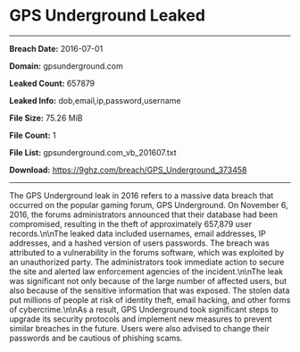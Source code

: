# GPS Underground Leaked

------------
**Breach Date:** 2016-07-01

**Domain:** gpsunderground.com

**Leaked Count:** 657879

**Leaked Info:** dob,email,ip,password,username

**File Size:** 75.26 MiB

**File Count:** 1

**File List:** gpsunderground.com_vb_201607.txt

**Download:** https://9ghz.com/breach/GPS_Underground_373458

------------
The GPS Underground leak in 2016 refers to a massive data breach that occurred on the popular gaming forum, GPS Underground. On November 6, 2016, the forums administrators announced that their database had been compromised, resulting in the theft of approximately 657,879 user records.\n\nThe leaked data included usernames, email addresses, IP addresses, and a hashed version of users passwords. The breach was attributed to a vulnerability in the forums software, which was exploited by an unauthorized party. The administrators took immediate action to secure the site and alerted law enforcement agencies of the incident.\n\nThe leak was significant not only because of the large number of affected users, but also because of the sensitive information that was exposed. The stolen data put millions of people at risk of identity theft, email hacking, and other forms of cybercrime.\n\nAs a result, GPS Underground took significant steps to upgrade its security protocols and implement new measures to prevent similar breaches in the future. Users were also advised to change their passwords and be cautious of phishing scams.
